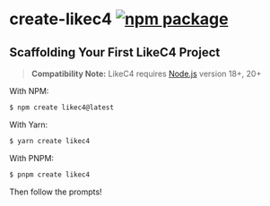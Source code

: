 # create-likec4 <a href="https://npmjs.com/package/create-likec4"><img src="https://img.shields.io/npm/v/create-likec4" alt="npm package"></a>

## Scaffolding Your First LikeC4 Project

> **Compatibility Note:**
> LikeC4 requires [Node.js](https://nodejs.org/en/) version 18+, 20+

With NPM:

```bash
$ npm create likec4@latest
```

With Yarn:

```bash
$ yarn create likec4
```

With PNPM:

```bash
$ pnpm create likec4
```

Then follow the prompts!
